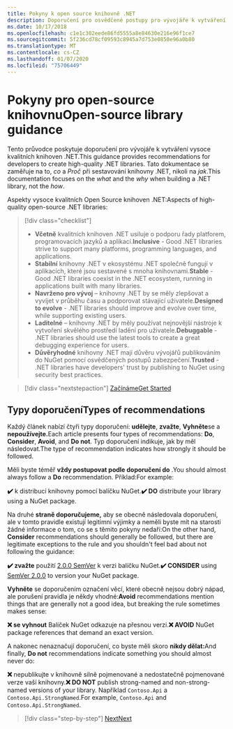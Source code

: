 ```yaml
---
title: Pokyny k open source knihovně .NET
description: Doporučení pro osvědčené postupy pro vývojáře k vytváření vysoce kvalitních knihoven .NET.
ms.date: 10/17/2018
ms.openlocfilehash: c1e1c302eede86fd5555a8e84630e216e96f1ce7
ms.sourcegitcommit: 5f236cd78cf09593c8945a7d753e0850e96a0b80
ms.translationtype: MT
ms.contentlocale: cs-CZ
ms.lasthandoff: 01/07/2020
ms.locfileid: "75706449"
---
```

# <a name="open-source-library-guidance"></a><span data-ttu-id="049ff-103">Pokyny pro open-source knihovnu</span><span class="sxs-lookup"><span data-stu-id="049ff-103">Open-source library guidance</span></span>

<span data-ttu-id="049ff-104">Tento průvodce poskytuje doporučení pro vývojáře k vytváření vysoce kvalitních knihoven .NET.</span><span class="sxs-lookup"><span data-stu-id="049ff-104">This guidance provides recommendations for developers to create high-quality .NET libraries.</span></span> <span data-ttu-id="049ff-105">Tato dokumentace se zaměřuje na to, *co* a *Proč* při sestavování knihovny .NET, nikoli na *jak*.</span><span class="sxs-lookup"><span data-stu-id="049ff-105">This documentation focuses on the *what* and the *why* when building a .NET library, not the *how*.</span></span>

<span data-ttu-id="049ff-106">Aspekty vysoce kvalitních Open Source knihoven .NET:</span><span class="sxs-lookup"><span data-stu-id="049ff-106">Aspects of high-quality open-source .NET libraries:</span></span>

> [!div class="checklist"]
>
> * <span data-ttu-id="049ff-107">**Včetně** kvalitních knihoven .NET usiluje o podporu řady platforem, programovacích jazyků a aplikací.</span><span class="sxs-lookup"><span data-stu-id="049ff-107">**Inclusive** - Good .NET libraries strive to support many platforms, programming languages, and applications.</span></span>
> * <span data-ttu-id="049ff-108">**Stabilní** knihovny .NET v ekosystému .NET společně fungují v aplikacích, které jsou sestavené s mnoha knihovnami.</span><span class="sxs-lookup"><span data-stu-id="049ff-108">**Stable** - Good .NET libraries coexist in the .NET ecosystem, running in applications built with many libraries.</span></span>
> * <span data-ttu-id="049ff-109">**Navrženo pro vývoj** – knihovny .NET by se měly zlepšovat a vyvíjet v průběhu času a podporovat stávající uživatele.</span><span class="sxs-lookup"><span data-stu-id="049ff-109">**Designed to evolve** - .NET libraries should improve and evolve over time, while supporting existing users.</span></span>
> * <span data-ttu-id="049ff-110">**Laditelné** – knihovny .NET by měly používat nejnovější nástroje k vytvoření skvělého prostředí ladění pro uživatele.</span><span class="sxs-lookup"><span data-stu-id="049ff-110">**Debuggable** - .NET libraries should use the latest tools to create a great debugging experience for users.</span></span>
> * <span data-ttu-id="049ff-111">**Důvěryhodné** knihovny .NET mají důvěru vývojářů publikováním do NuGet pomocí osvědčených postupů zabezpečení.</span><span class="sxs-lookup"><span data-stu-id="049ff-111">**Trusted** - .NET libraries have developers' trust by publishing to NuGet using security best practices.</span></span>

> [!div class="nextstepaction"]
> [<span data-ttu-id="049ff-112">Začínáme</span><span class="sxs-lookup"><span data-stu-id="049ff-112">Get Started</span></span>](./get-started.md)

## <a name="types-of-recommendations"></a><span data-ttu-id="049ff-113">Typy doporučení</span><span class="sxs-lookup"><span data-stu-id="049ff-113">Types of recommendations</span></span>

<span data-ttu-id="049ff-114">Každý článek nabízí čtyři typy doporučení: **udělejte**, **zvažte**, **Vyhněte**se a **nepoužívejte.**</span><span class="sxs-lookup"><span data-stu-id="049ff-114">Each article presents four types of recommendations: **Do**, **Consider**, **Avoid**, and **Do not**.</span></span> <span data-ttu-id="049ff-115">Typ doporučení indikuje, jak by měl následovat.</span><span class="sxs-lookup"><span data-stu-id="049ff-115">The type of recommendation indicates how strongly it should be followed.</span></span>

<span data-ttu-id="049ff-116">Měli byste téměř **vždy postupovat podle doporučení do** .</span><span class="sxs-lookup"><span data-stu-id="049ff-116">You should almost always follow a **Do** recommendation.</span></span> <span data-ttu-id="049ff-117">Příklad:</span><span class="sxs-lookup"><span data-stu-id="049ff-117">For example:</span></span>

<span data-ttu-id="049ff-118">**✔️** k distribuci knihovny pomocí balíčku NuGet.</span><span class="sxs-lookup"><span data-stu-id="049ff-118">**✔️ DO** distribute your library using a NuGet package.</span></span>

<span data-ttu-id="049ff-119">Na druhé **straně doporučujeme,** aby se obecně následovala doporučení, ale v tomto pravidle existují legitimní výjimky a neměli byste mít na starosti žádné informace o tom, co se s těmito pokyny nedaří:</span><span class="sxs-lookup"><span data-stu-id="049ff-119">On the other hand, **Consider** recommendations should generally be followed, but there are legitimate exceptions to the rule and you shouldn't feel bad about not following the guidance:</span></span>

<span data-ttu-id="049ff-120">**✔️ zvažte** použití [2.0.0 SemVer](https://semver.org/) k verzi balíčku NuGet.</span><span class="sxs-lookup"><span data-stu-id="049ff-120">**✔️ CONSIDER** using [SemVer 2.0.0](https://semver.org/) to version your NuGet package.</span></span>

<span data-ttu-id="049ff-121">**Vyhněte** se doporučením označení věcí, které obecně nejsou dobrý nápad, ale porušení pravidla je někdy vhodné:</span><span class="sxs-lookup"><span data-stu-id="049ff-121">**Avoid** recommendations mention things that are generally not a good idea, but breaking the rule sometimes makes sense:</span></span>

<span data-ttu-id="049ff-122">**❌ se vyhnout** Balíček NuGet odkazuje na přesnou verzi.</span><span class="sxs-lookup"><span data-stu-id="049ff-122">**❌ AVOID** NuGet package references that demand an exact version.</span></span>

<span data-ttu-id="049ff-123">A nakonec nenaznačují doporučení, co byste měli skoro **nikdy dělat:**</span><span class="sxs-lookup"><span data-stu-id="049ff-123">And finally, **Do not** recommendations indicate something you should almost never do:</span></span>

<span data-ttu-id="049ff-124">**❌** nepublikujte v knihovně silně pojmenované a nedostatečně pojmenované verze vaší knihovny.</span><span class="sxs-lookup"><span data-stu-id="049ff-124">**❌ DO NOT** publish strong-named and non-strong-named versions of your library.</span></span> <span data-ttu-id="049ff-125">Například `Contoso.Api` a `Contoso.Api.StrongNamed`.</span><span class="sxs-lookup"><span data-stu-id="049ff-125">For example, `Contoso.Api` and `Contoso.Api.StrongNamed`.</span></span>

>[!div class="step-by-step"]
>[<span data-ttu-id="049ff-126">Next</span><span class="sxs-lookup"><span data-stu-id="049ff-126">Next</span></span>](get-started.md)
